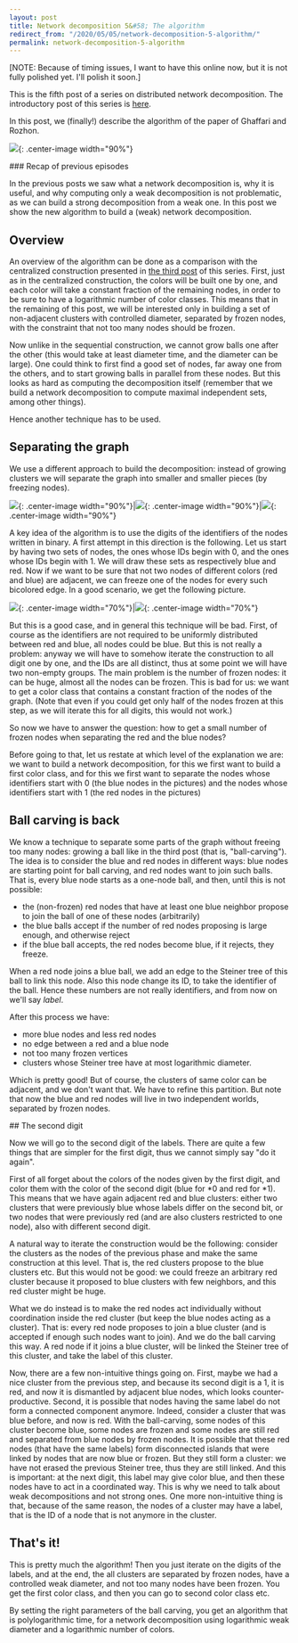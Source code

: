 ```yaml
---
layout: post
title: Network decomposition 5&#58; The algorithm
redirect_from: "/2020/05/05/network-decomposition-5-algorithm/"
permalink: network-decomposition-5-algorithm
---
```


[NOTE: Because of timing issues, I want to have this online now, but it is
not fully polished yet. I'll polish it soon.]

This is the fifth post of a series on distributed network decomposition. 
The introductory post of this series is 
[here](https://discrete-notes.github.io/network-decomposition-0). 

In this post, we (finally!) describe the algorithm of the paper of Ghaffari and Rozhon.

![](assets/caravane-6.jpg){: .center-image width="90%"}

### Recap of previous episodes

In the previous posts we saw what a network decomposition is, why it is useful,
and why computing only a weak decomposition is not problematic, as we can build
a strong decomposition from a weak one. In this post we show the new algorithm
to build a (weak) network decomposition.

## Overview

An overview of the algorithm can be done as a comparison with the centralized
construction presented in
[the third post](https://discrete-notes.github.io/network-decomposition-3-centralized)
of this series.
First, just as in the centralized construction, the colors will be built one
by one, and each color will take a constant fraction of the remaining nodes,
in order to be sure to have a logarithmic number of color classes.
This means that in the remaining of this post, we will be interested only in
building a set of non-adjacent clusters with controlled diameter,
separated by frozen nodes, with the constraint that not too many nodes should be
frozen.

Now unlike in the sequential construction, we cannot grow balls one after the
other (this would take at least diameter time, and the diameter can be large).
One could think to first find a good set of nodes, far away one from the others,
and to start growing balls in parallel from these nodes. But this looks as hard as
computing the decomposition itself (remember that we build a network
decomposition to compute maximal independent sets, among other things).

Hence another technique has to be used.     

## Separating the graph

We use a different approach to build the decomposition: instead of growing
clusters we will separate the graph into smaller and smaller pieces (by freezing
nodes). 

![](assets/ND-separating-1.png){: .center-image width="90%"}|![](assets/ND-separating-2.png){: .center-image width="90%"}|![](assets/ND-separating-3.png){: .center-image width="90%"}

A key idea of the algorithm is to use the digits of the identifiers of the
nodes written in binary. A first attempt in this direction is the following. Let
us start by having two sets of nodes, the ones whose IDs begin with 0, and
the ones whose IDs begin with 1. We will draw these sets as respectively
blue and red. Now if we want to be sure that not two nodes of different colors
(red and blue) are adjacent, we can freeze one of the nodes for every such
bicolored edge. In a good scenario, we get the following picture.

![](assets/ND-red-blue-1.png){: .center-image width="70%"}|![](assets/ND-red-blue-2.png){: .center-image width="70%"}

But this is a good case, and in general this technique will be bad. First, of
course as the identifiers are not required to be uniformly distributed between
red and blue, all nodes could be blue. But this is not really a problem: anyway
we will have to somehow iterate the construction to all digit one by one, and the
IDs are all distinct, thus at some point we will have two non-empty groups.
The main problem is the number of frozen nodes: it can be huge, almost all
the nodes can be frozen. This is bad for us: we want to get a
color class that contains a constant fraction of the nodes of the graph. (Note
that even if you could get only half of the nodes frozen at this step, as we
will iterate this for all digits, this would not work.)

So now we have to answer the question: how to get a small number of frozen nodes
when separating the red and the blue nodes?

Before going to that, let us restate at which level of the explanation we
are:
we want to build a network decomposition, for this we
first want to build a first color class, and for this we first want to separate
the nodes whose identifiers start with 0 (the blue nodes in the pictures) and
the nodes whose identifiers start with 1 (the red nodes in the pictures)

## Ball carving is back

We know a technique to separate some parts of the graph without freeing too many
nodes: growing a ball like in the third post (that is, "ball-carving"). The idea
is to consider the blue and red nodes in different ways: blue nodes are starting
point for ball carving, and red nodes want to join such balls. That is, every
blue node starts as a one-node ball, and then, until this is not possible:

* the (non-frozen) red nodes that have at least one blue neighbor propose to
join the ball of one of these nodes (arbitrarily)
* the blue balls accept if the number of red nodes proposing is large enough, and
otherwise reject
* if the blue ball accepts, the red nodes become blue, if it rejects, they freeze.

When a red node joins a blue ball, we add an edge to the Steiner tree of this
ball to link this node. Also this node change its ID, to take the identifier of
the ball. Hence these numbers are not really identifiers, and from now on
we'll say *label*.  

After this process we have:

* more blue nodes and less red nodes
* no edge between a red and a blue node
* not too many frozen vertices
* clusters whose Steiner tree have at most logarithmic diameter.

Which is pretty good! But of course, the clusters of same color can be adjacent,
and we don't want that. We have to refine this partition. But note that now the
blue and red nodes will live in two independent worlds, separated by frozen nodes.

## The second digit

Now we will go to the second digit of the labels. There are quite a few things
that are simpler for the first digit, thus we cannot simply say "do it again".

First of
all forget about the colors of the nodes given by the first digit, and color
them with the color of the second digit (blue for *0 and red for *1).
This means that we have again adjacent red and blue clusters: either two clusters that
were previously blue whose labels differ on the second bit, or
two nodes that were previously red (and are also clusters restricted to one node),
also with different second digit.

A natural way to iterate the construction would be the following: consider the
clusters as the nodes of the previous phase and make the same construction at
this level. That is, the red clusters propose to the blue clusters etc.
But this would not be good: we could freeze an arbitrary red cluster because it
proposed to blue clusters with few neighbors, and this red cluster might be huge.

What we do instead is to make the red nodes act individually without
coordination inside the red cluster (but keep the blue nodes acting as a cluster).
That is: every red node proposes to join a blue cluster (and is accepted if
enough such nodes want to join). And we do the ball carving this way.
A red node if it joins a blue cluster, will be linked the Steiner tree of this
cluster, and take the label of this cluster.

Now, there are a few non-intuitive things going on. First, maybe we had a nice
cluster from the previous step, and because its second digit is a 1, it is red,
and now it is dismantled by adjacent blue nodes, which looks counter-productive.
Second, it is possible that
nodes having the same label do not form a connected component anymore. Indeed,
consider a cluster that was blue before, and now is red. With the ball-carving,
some nodes of this
cluster become blue, some nodes are frozen and some nodes are still red and
separated from blue nodes by frozen nodes. It is possible that these red nodes
(that have the same labels) form disconnected islands that were linked
by nodes that are now blue or frozen. But they still form a cluster: we have
not erased the previous Steiner tree, thus they are still linked. And this is
important: at the next digit, this label may give color blue, and then these
nodes have to act in a coordinated way. This is why we need to talk about weak
decompositions and not strong ones.
One more non-intuitive thing is that, because of the same reason, the nodes of a
cluster may have a label, that is the ID of a node that is not anymore in the
cluster.

## That's it!

This is pretty much the algorithm! Then you just iterate on the digits of the
labels, and at the end, the all clusters are separated by frozen nodes, have
a controlled weak diameter, and not too many nodes have been frozen. You get the
first color class, and then you can go to second color class etc.

By setting the right parameters of the ball carving, you get an algorithm that
is polylogarithmic time, for a network decomposition using logarithmic weak
diameter and a logarithmic number of colors.        
 
  






